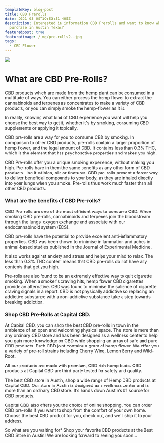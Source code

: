 ```yaml
---
templateKey: blog-post
title: CBD Prerolls
date: 2021-03-08T19:53:51.405Z
description: Interested in information CBD Prerolls and want to know where to
  purchase in Austin Texas?
featuredpost: true
featuredimage: /img/pre-rolls2-.jpg
tags:
  - CBD Flower
---
```

![](/img/pre-rolls2-.jpg)

# What are CBD Pre-Rolls?

CBD products which are made from the hemp plant can be consumed in a multitude of ways. You can either process the hemp flower to extract the cannabinoids and terpenes as concentrates to make a variety of CBD products, or you can simply smoke the hemp-flower as it is.

In reality, knowing what kind of CBD experience you want will help you choose the best way to get it, whether it's by smoking, consuming CBD supplements or applying it topically.

CBD pre-rolls are a way for you to consume CBD by smoking. In comparison to other CBD products, pre-rolls contain a larger proportion of hemp flower, and the legal amount of CBD. It contains less than 0.3% THC, which is the element that has psychoactive properties and makes you high.

CBD Pre-rolls offer you a unique smoking experience, without making you high. Pre-rolls have in them the same benefits as any other form of CBD products – be it edibles, oils or tinctures. CBD pre-rolls present a faster way to deliver beneficial compounds to your body, as they are inhaled directly into your lungs when you smoke. Pre-rolls thus work much faster than all other CBD products. 

### What are the benefits of CBD Pre-rolls?

CBD Pre-rolls are one of the most efficient ways to consume CBD. When smoking CBD pre-rolls, cannabinoids and terpenes join the bloodstream through the lungs' oxygen exchange and associate with our endocannabinoid system (ECS).

CBD pre-rolls have the potential to provide excellent anti-inflammatory properties. CBD was been shown to minimise inflammation and aches in animal-based studies published in the Journal of Experimental Medicine.

It also works against anxiety and stress and helps your mind to relax. The less than 0.3% THC content means that CBD pre-rolls do not have any contents that get you high.

Pre-rolls are also found to be an extremely effective way to quit cigarette smoking. When a smoker's craving hits, hemp flower CBD cigarettes provide an alternative. CBD was found to minimise the salience of cigarette craving signals in a report.  CBD is not physically addictive so replacing an addictive substance with a non-addictive substance take a step towards breaking addiction.

### Shop CBD Pre-Rolls at Capital CBD.

At Capital CBD, you can shop the best CBD pre-rolls in town in the ambience of an open and welcoming physical space. The store is more than any ordinary CBD store and has been designed as a wellness center to help you gain more knowledge on CBD while shopping an array of safe and pure CBD products.  Each CBD joint contains a gram of hemp flower. We offer you a variety of pre-roll strains including Cherry Wine, Lemon Berry and Wild-Root.

All our products are made with premium, CBD rich hemp buds. CBD products at Capital CBD are third party tested for safety and quality. 

The best CBD store in Austin, shop a wide range of Hemp CBD products at Capital CBD. Our store in Austin is designed as a wellness center and is more than an ordinary CBD store. It’s hands down Austin’s #1 source for CBD products. 

Capital CBD also offers you the choice of online shopping. You can order CBD pre-rolls if you want to shop from the comfort of your own home. Choose the best CBD product for you, check out, and we'll ship it to your address. 

So what are you waiting for? Shop your favorite CBD products at the Best CBD Store in Austin!  We are looking forward to seeing you soon…
